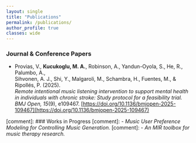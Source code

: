 ```yaml
---
layout: single
title: "Publications"
permalink: /publications/
author_profile: true
classes: wide
---
```


### Journal & Conference Papers

- Provias, V., **Kucukoglu, M. A.**, Robinson, A., Yandun-Oyola, S., He, R., Palumbo, A.,  
  Sihvonen, A. J., Shi, Y., Malgaroli, M., Schambra, H., Fuentes, M., & Ripollés, P. (2025).  
  *Remote intentional music listening intervention to support mental health in individuals with*
  *chronic stroke: Study protocol for a feasibility trial. BMJ Open, 15*(9), e109467.
  [https://doi.org/10.1136/bmjopen-2025-109467](https://doi.org/10.1136/bmjopen-2025-109467)

[comment]: ### Works in Progress
[comment]: - *Music User Preference Modeling for Controlling Music Generation.*
[comment]: - *An MIR toolbox for music therapy research.* 
